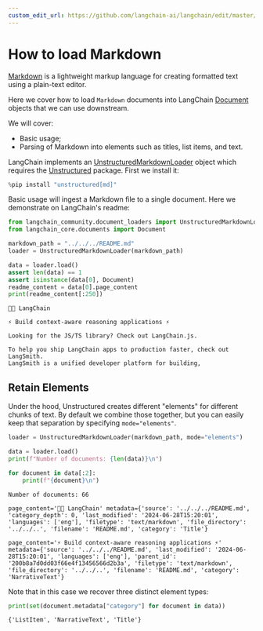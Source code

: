 ```yaml
---
custom_edit_url: https://github.com/langchain-ai/langchain/edit/master/docs/docs/how_to/document_loader_markdown.ipynb
---
```

# How to load Markdown

[Markdown](https://en.wikipedia.org/wiki/Markdown) is a lightweight markup language for creating formatted text using a plain-text editor.

Here we cover how to load `Markdown` documents into LangChain [Document](https://api.python.langchain.com/en/latest/documents/langchain_core.documents.base.Document.html#langchain_core.documents.base.Document) objects that we can use downstream.

We will cover:

- Basic usage;
- Parsing of Markdown into elements such as titles, list items, and text.

LangChain implements an [UnstructuredMarkdownLoader](https://api.python.langchain.com/en/latest/document_loaders/langchain_community.document_loaders.markdown.UnstructuredMarkdownLoader.html) object which requires the [Unstructured](https://unstructured-io.github.io/unstructured/) package. First we install it:


```python
%pip install "unstructured[md]"
```

Basic usage will ingest a Markdown file to a single document. Here we demonstrate on LangChain's readme:


```python
from langchain_community.document_loaders import UnstructuredMarkdownLoader
from langchain_core.documents import Document

markdown_path = "../../../README.md"
loader = UnstructuredMarkdownLoader(markdown_path)

data = loader.load()
assert len(data) == 1
assert isinstance(data[0], Document)
readme_content = data[0].page_content
print(readme_content[:250])
```
```output
🦜️🔗 LangChain

⚡ Build context-aware reasoning applications ⚡

Looking for the JS/TS library? Check out LangChain.js.

To help you ship LangChain apps to production faster, check out LangSmith. 
LangSmith is a unified developer platform for building,
```
## Retain Elements

Under the hood, Unstructured creates different "elements" for different chunks of text. By default we combine those together, but you can easily keep that separation by specifying `mode="elements"`.


```python
loader = UnstructuredMarkdownLoader(markdown_path, mode="elements")

data = loader.load()
print(f"Number of documents: {len(data)}\n")

for document in data[:2]:
    print(f"{document}\n")
```
```output
Number of documents: 66

page_content='🦜️🔗 LangChain' metadata={'source': '../../../README.md', 'category_depth': 0, 'last_modified': '2024-06-28T15:20:01', 'languages': ['eng'], 'filetype': 'text/markdown', 'file_directory': '../../..', 'filename': 'README.md', 'category': 'Title'}

page_content='⚡ Build context-aware reasoning applications ⚡' metadata={'source': '../../../README.md', 'last_modified': '2024-06-28T15:20:01', 'languages': ['eng'], 'parent_id': '200b8a7d0dd03f66e4f13456566d2b3a', 'filetype': 'text/markdown', 'file_directory': '../../..', 'filename': 'README.md', 'category': 'NarrativeText'}
```
Note that in this case we recover three distinct element types:


```python
print(set(document.metadata["category"] for document in data))
```
```output
{'ListItem', 'NarrativeText', 'Title'}
```